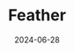 ---  
layout: startup_page  
title: "Feather"  
id: "featherinsurance.com"  
permalink: "/featherfeatherinsurance.com06282024/"  
website: "https://feather-insurance.com/"  
funding_round: ""  
funding_amount: "€6M"  
investors: "Keen Venture Partners, Plural, senior leaders from Allianz, AXA and Bastian"  
about: "Feather is a digital insurance platform designed for expats living and working in Europe. It offers a simplified, transparent insurance process, addressing the complexities often faced by mobile workers and students navigating international insurance systems. The platform partners with insurance companies to provide a range of coverage options and handles all aspects of the insurance process in-house."  
markets: "Insurtech"  
hq: "Berlin, Berlin, Germany"  
founded_year: "2018"  
linkedin: "https://www.linkedin.com/company/feather-insurance"  
twitter: "https://twitter.com/livefeather"  
instagram: ""  
facebook: "https://www.facebook.com/livefeather"  
crunchbase: ""  
pitchbook: "https://pitchbook.com/profiles/company/182560-06"  

date_display: "28-Jun-2024"  
date: "2024-06-28"

# SEO Optimization  
meta_title: "Feather -  Funding (€6M)"  
meta_description: "Feather, Feather is a digital insurance platform designed for expats living and working in Europe. It offers a simplified, transparent insurance process, addre..."  
meta_keywords: "Feather, Insurtech,  funding"  
canonical_url: "https://startup.projectstartups.com/featherfeatherinsurance.com06282024/"  
---